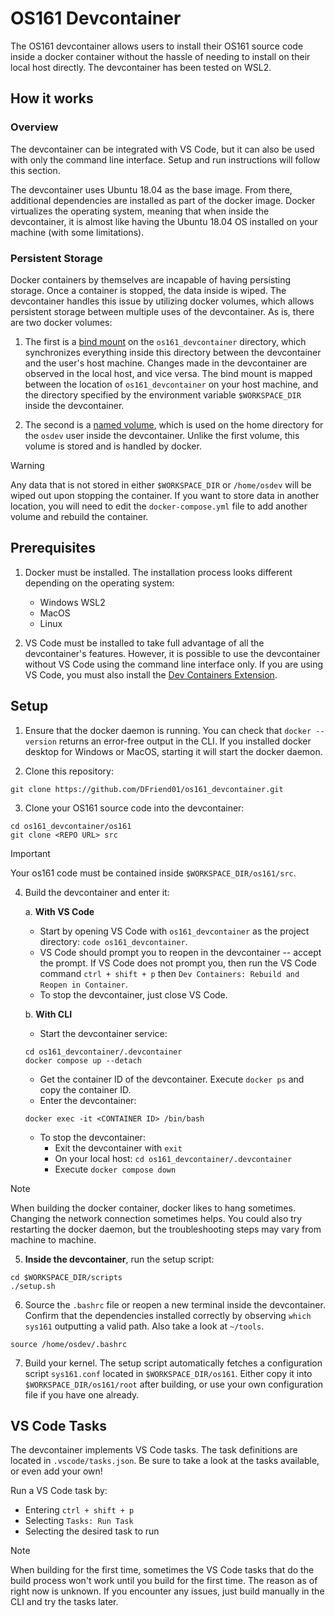 # OS161 Devcontainer

The OS161 devcontainer allows users to install their OS161 source code inside a docker
container without the hassle of needing to install on their local host directly. The
devcontainer has been tested on WSL2.

## How it works

### Overview

The devcontainer can be integrated with VS Code, but it can also be used with only the
command line interface. Setup and run instructions will follow this section.

The devcontainer uses Ubuntu 18.04 as the base image. From there, additional dependencies
are installed as part of the docker image. Docker virtualizes the operating system, meaning
that when inside the devcontainer, it is almost like having the Ubuntu 18.04 OS installed
on your machine (with some limitations).

### Persistent Storage

Docker containers by themselves are incapable of having persisting storage. Once a container is stopped,
the data inside is wiped. The devcontainer handles this issue by utilizing docker volumes, which
allows persistent storage between multiple uses of the devcontainer. As is, there are two docker volumes:

1. The first is a [bind mount](https://docs.docker.com/storage/bind-mounts/) on the `os161_devcontainer` directory,
which synchronizes everything inside this directory between the devcontainer and the user's host machine. 
Changes made in the devcontainer are observed in the local host, and vice versa. The bind mount
is mapped between the location of `os161_devcontainer` on your host machine, and the directory
specified by the environment variable `$WORKSPACE_DIR` inside the devcontainer.

2. The second is a [named volume](https://docs.docker.com/storage/volumes/), which is used on the home directory
for the `osdev` user inside the devcontainer. Unlike the first volume, this volume is stored and is handled by docker.

> [!WARNING]
> Any data that is not stored in either `$WORKSPACE_DIR` or `/home/osdev` will be wiped out upon
> stopping the container. If you want to store data in another location, you will need to edit
> the `docker-compose.yml` file to add another volume and rebuild the container.

## Prerequisites

1. Docker must be installed. The installation process looks different depending on the operating system:
    - Windows WSL2
    - MacOS
    - Linux

2. VS Code must be installed to take full advantage of all the devcontainer's features. However, it is
possible to use the devcontainer without VS Code using the command line interface only. If you are using
VS Code, you must also install the
[Dev Containers Extension](https://marketplace.visualstudio.com/items?itemName=ms-vscode-remote.remote-containers).

## Setup

1. Ensure that the docker daemon is running. You can check that `docker --version` returns an error-free
output in the CLI. If you installed docker desktop for Windows or MacOS, starting it will start the
docker daemon.

2. Clone this repository:

```
git clone https://github.com/DFriend01/os161_devcontainer.git
```

3. Clone your OS161 source code into the devcontainer:

```
cd os161_devcontainer/os161
git clone <REPO URL> src
```

> [!IMPORTANT]
> Your os161 code must be contained inside `$WORKSPACE_DIR/os161/src`.

4. Build the devcontainer and enter it:

    a. **With VS Code**
        
    - Start by opening VS Code with `os161_devcontainer` as the project directory: `code os161_devcontainer`.
    - VS Code should prompt you to reopen in the devcontainer -- accept the prompt. If VS Code does not prompt
        you, then run the VS Code command `ctrl + shift + p` then `Dev Containers: Rebuild and Reopen in Container`.
    - To stop the devcontainer, just close VS Code.

    b. **With CLI**

    - Start the devcontainer service:

    ```
    cd os161_devcontainer/.devcontainer
    docker compose up --detach
    ```

    - Get the container ID of the devcontainer. Execute `docker ps` and copy the container ID.
    - Enter the devcontainer:

    ```
    docker exec -it <CONTAINER ID> /bin/bash
    ```

    - To stop the devcontainer:
        - Exit the devcontainer with `exit`
        - On your local host: `cd os161_devcontainer/.devcontainer`
        - Execute `docker compose down`

> [!NOTE]
> When building the docker container, docker likes to hang sometimes. Changing the network connection
> sometimes helps. You could also try restarting the docker daemon, but the troubleshooting steps may vary from
> machine to machine.

5. **Inside the devcontainer**, run the setup script:

```
cd $WORKSPACE_DIR/scripts
./setup.sh
```

6. Source the `.bashrc` file or reopen a new terminal inside the devcontainer. Confirm that the dependencies installed correctly by observing `which sys161` outputting
a valid path. Also take a look at `~/tools`.

```
source /home/osdev/.bashrc
```


7. Build your kernel. The setup script automatically fetches a configuration script `sys161.conf` located in
`$WORKSPACE_DIR/os161`. Either copy it into `$WORKSPACE_DIR/os161/root` after building, or use your own
configuration file if you have one already.

## VS Code Tasks

The devcontainer implements VS Code tasks. The task definitions are located in `.vscode/tasks.json`. Be sure to
take a look at the tasks available, or even add your own!

Run a VS Code task by:
- Entering `ctrl + shift + p`
- Selecting `Tasks: Run Task`
- Selecting the desired task to run

> [!NOTE]
> When building for the first time, sometimes the VS Code tasks that do the build process won't work until
> you build for the first time. The reason as of right now is unknown. If you encounter any issues, just
> build manually in the CLI and try the tasks later.
